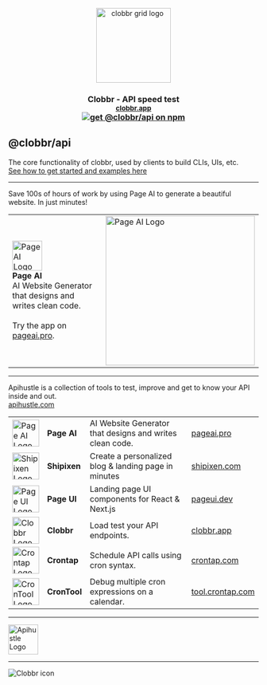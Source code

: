 <p align="center">
  <img witdh="150px" height="150px" alt="clobbr grid logo" src="https://user-images.githubusercontent.com/1515742/80861783-dcfcc400-8c70-11ea-89c6-671dbdff6f33.png" />

  <h3 align="center">
    Clobbr - API speed test <br/>
    <small><a href="https://clobbr.app">clobbr.app</a></small><br/>
    <a href="https://www.npmjs.com/package/@clobbr/api" target="_blank">
      <img src="https://img.shields.io/npm/v/@clobbr/api?label=npm&style=flat" alt="get @clobbr/api on npm">
    </a>
  </h3>
</p>

## @clobbr/api

The core functionality of clobbr, used by clients to build CLIs, UIs, etc. <br/>
[See how to get started and examples here](https://github.com/parsecph/clobbr/blob/master/README.md)

-----------------

Save 100s of hours of work by using Page AI to generate a beautiful website. In just minutes!

| | |
| :- | :- |
| <a href="https://pageai.pro" target="_blank"><img height="60px" src="https://pageai.pro/static/images/logo-square.png" alt="Page AI Logo" /></a> <br/> <b>Page AI</b> <br/> AI Website Generator that designs and writes clean code. <br/><br/> Try the app on <a href="https://pageai.pro">pageai.pro</a>. | <a href="https://pageai.pro" target="_blank"><img width="300px" src="https://user-images.githubusercontent.com/1515742/281077548-57b24773-3c2a-4e89-b088-cc3945d7037b.png" alt="Page AI Logo" /></a> |

-----------------

Apihustle is a collection of tools to test, improve and get to know your API inside and out. <br/>
[apihustle.com](https://apihustle.com) <br/>

|                                                                                                                                                                                        |              |                                                          |                                              |
| -------------------------------------------------------------------------------------------------------------------------------------------------------------------------------------- | :----------- | :------------------------------------------------------- | :------------------------------------------- |
| <a href="https://pageai.pro" target="_blank"><img  width="54px" src="https://github.com/user-attachments/assets/9bfbfe6f-add9-45de-aaf2-5c6043a47e41" alt="Page AI Logo" /></a>        | **Page AI**  | AI Website Generator that designs and writes clean code. | [pageai.pro](https://pageai.pro)             |
| <a href="https://shipixen.com" target="_blank"><img  width="54px" src="https://github.com/user-attachments/assets/e1deba72-328e-4d3c-9c62-11ab77184561" alt="Shipixen Logo" /></a>     | **Shipixen** | Create a personalized blog & landing page in minutes     | [shipixen.com](https://shipixen.com)         |
| <a href="https://pageui.dev" target="_blank"><img  width="54px" src="https://github.com/user-attachments/assets/b8815b62-598a-4fca-bc27-c03e66c8b105" alt="Page UI Logo" /></a>        | **Page UI**  | Landing page UI components for React & Next.js           | [pageui.dev](https://pageui.dev)             |
| <a href="https://clobbr.app" target="_blank"><img  width="54px" src="https://github.com/user-attachments/assets/cb3e64e2-efaa-436b-ae6d-0ea4b47e4004" alt="Clobbr Logo" /></a>         | **Clobbr**   | Load test your API endpoints.                            | [clobbr.app](https://clobbr.app)             |
| <a href="https://crontap.com" target="_blank"><img  width="54px" src="https://github.com/user-attachments/assets/38a3d734-d1ca-4f92-9cfb-ada52b9f2ffb" alt="Crontap Logo" /></a>       | **Crontap**  | Schedule API calls using cron syntax.                    | [crontap.com](https://crontap.com)           |
| <a href="https://tool.crontap.com" target="_blank"><img  width="54px" src="https://github.com/user-attachments/assets/545f7618-ff2c-47fa-ad17-e17e38155f55" alt="CronTool Logo" /></a> | **CronTool** | Debug multiple cron expressions on a calendar.           | [tool.crontap.com](https://tool.crontap.com) |

-----------------

<a href="https://apihustle.com" target="_blank">
  <img height="60px" src="https://user-images.githubusercontent.com/1515742/215217833-c07183d2-f688-4d1c-86ea-329f3b28f81c.svg" alt="Apihustle Logo" />
</a>

-----------------


![Clobbr icon](https://user-images.githubusercontent.com/1515742/80861773-da9a6a00-8c70-11ea-9671-77e1bb2dea04.png)

